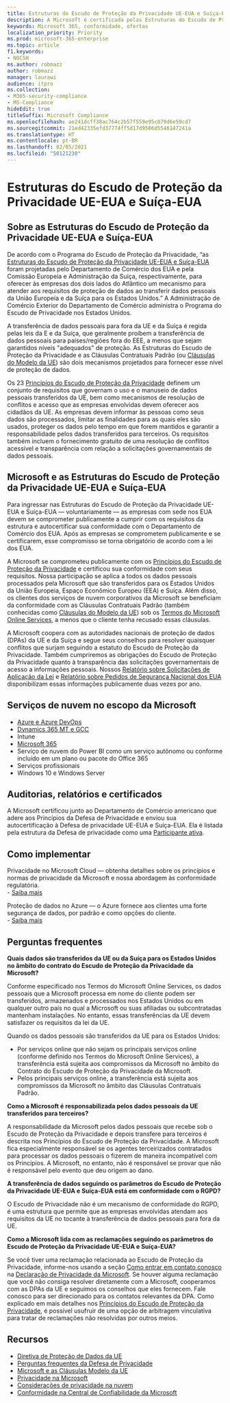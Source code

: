 ```yaml
---
title: Estruturas do Escudo de Proteção da Privacidade UE-EUA e Suíça-EUA
description: A Microsoft é certificada pelas Estruturas do Escudo de Proteção da Privacidade UE-EUA e Suíça-EUA e os compromissos que elas implicam.
keywords: Microsoft 365, conformidade, ofertas
localization_priority: Priority
ms.prod: microsoft-365-enterprise
ms.topic: article
f1.keywords:
- NOCSH
ms.author: robmazz
author: robmazz
manager: laurawi
audience: itpro
ms.collection:
- M365-security-compliance
- MS-Compliance
hideEdit: true
titleSuffix: Microsoft Compliance
ms.openlocfilehash: ae241dcff38ac764c2b57f559e95c079d6e59cd7
ms.sourcegitcommit: 21ed42335efd37774ff5d17d9586d5546147241a
ms.translationtype: HT
ms.contentlocale: pt-BR
ms.lasthandoff: 02/05/2021
ms.locfileid: "50121230"
---
```

# <a name="eu-us-and-swiss-us-privacy-shield-frameworks"></a>Estruturas do Escudo de Proteção da Privacidade UE-EUA e Suíça-EUA

## <a name="about-the-eu-us-and-swiss-us-privacy-shield-frameworks"></a>Sobre as Estruturas do Escudo de Proteção da Privacidade UE-EUA e Suíça-EUA

De acordo com o Programa do Escudo de Proteção da Privacidade, “as [Estruturas do Escudo de Proteção da Privacidade UE-EUA e Suíça-EUA](https://www.privacyshield.gov/welcome) foram projetadas pelo Departamento de Comércio dos EUA e pela Comissão Europeia e Administração da Suíça, respectivamente, para oferecer às empresas dos dois lados do Atlântico um mecanismo para atender aos requisitos de proteção de dados ao transferir dados pessoais da União Europeia e da Suíça para os Estados Unidos.” A Administração de Comércio Exterior do Departamento de Comércio administra o Programa do Escudo de Privacidade nos Estados Unidos.

A transferência de dados pessoais para fora da UE e da Suíça é regida pelas leis da E e da Suíça, que geralmente proíbem a transferência de dados pessoais para países/regiões fora do EEE, a menos que sejam garantidos níveis "adequados" de proteção. As Estruturas do Escudo de Proteção da Privacidade e as Cláusulas Contratuais Padrão (ou [Cláusulas do Modelo da UE](offering-EU-Model-Clauses.md)) são dois mecanismos projetados para fornecer esse nível de proteção de dados.

Os 23 [Princípios do Escudo de Proteção da Privacidade](https://www.privacyshield.gov/article?id=Requirements-of-Participation) definem um conjunto de requisitos que governam o uso e o manuseio de dados pessoais transferidos da UE, bem como mecanismos de resolução de conflitos e acesso que as empresas envolvidas devem oferecer aos cidadãos da UE. As empresas devem informar às pessoas como seus dados são processados, limitar as finalidades para as quais eles são usados, proteger os dados pelo tempo em que forem mantidos e garantir a responsabilidade pelos dados transferidos para terceiros. Os requisitos também incluem o fornecimento gratuito de uma resolução de conflitos acessível e transparência com relação a solicitações governamentais de dados pessoais.

## <a name="microsoft-and-the-eu-us-and-swiss-us-privacy-shield-frameworks"></a>Microsoft e as Estruturas do Escudo de Proteção da Privacidade UE-EUA e Suíça-EUA

Para ingressar nas Estruturas do Escudo de Proteção da Privacidade UE-EUA e Suíça-EUA — voluntariamente — as empresas com sede nos EUA devem se comprometer publicamente a cumprir com os requisitos da estrutura e autocertificar sua conformidade com o Departamento de Comércio dos EUA. Após as empresas se comprometem publicamente e se certificarem, esse compromisso se torna obrigatório de acordo com a lei dos EUA.

A Microsoft se comprometeu publicamente com os [Princípios do Escudo de Proteção da Privacidade](https://www.privacyshield.gov/article?id=Requirements-of-Participation) e certificou sua conformidade com seus requisitos. Nossa participação se aplica a todos os dados pessoais processados pela Microsoft que são transferidos para os Estados Unidos da União Europeia, Espaço Econômico Europeu (EEA) e Suíça. Além disso, os clientes dos serviços de nuvem corporativos da Microsoft se beneficiam da conformidade com as Cláusulas Contratuais Padrão (também conhecidas como [Cláusulas do Modelo da UE](offering-eu-model-clauses.md)) sob os [Termos do Microsoft Online Services](https://www.microsoftvolumelicensing.com/DocumentSearch.aspx?Mode=3&DocumentTypeId=31), a menos que o cliente tenha recusado essas cláusulas.

A Microsoft coopera com as autoridades nacionais de proteção de dados (DPAs) da UE e da Suíça e segue seus conselhos para resolver quaisquer conflitos que surjam seguindo a estatuto do Escudo de Proteção da Privacidade. Também cumpriremos as obrigações do Escudo de Proteção da Privacidade quanto à transparência das solicitações governamentais de acesso a informações pessoais. Nossos [Relatório sobre Solicitações de Aplicação da Lei](https://www.microsoft.com/corporate-responsibility/lerr) e [Relatório sobre Pedidos de Segurança Nacional dos EUA](https://www.microsoft.com/corporate-responsibility/fisa/) disponibilizam essas informações publicamente duas vezes por ano.

## <a name="microsoft-in-scope-cloud-services"></a>Serviços de nuvem no escopo da Microsoft

- [Azure e Azure DevOps](https://gallery.technet.microsoft.com/Overview-of-Azure-c1be3942)
- [Dynamics 365 MT e GCC](https://download.microsoft.com/download/E/1/9/E1977163-7A86-4812-AC18-C03ADC958AAF/Microsoft_Dynamics_365_Cloud_Service_Compliance_Datasheet.pdf)
- Intune
- [Microsoft 365](https://servicetrust.microsoft.com/ViewPage/TrustDocuments?command=Download&downloadType=Document&downloadId=9f756cce-b15d-45a9-94d7-6a583dee4401&docTab=6d000410-c9e9-11e7-9a91-892aae8839ad_Compliance_Guides)
- Serviço de nuvem do Power BI como um serviço autônomo ou conforme incluído em um plano ou pacote do Office 365
- Serviços profissionais
- Windows 10 e Windows Server

## <a name="audits-reports-and-certificates"></a>Auditorias, relatórios e certificados

A Microsoft certificou junto ao Departamento de Comércio americano que adere aos Princípios da Defesa de Privacidade e enviou sua autocertificação à Defesa de privacidade UE-EUA e Suíça-EUA. Ela é listada pela estrutura da Defesa de privacidade como uma [Participante ativa](https://www.privacyshield.gov/participant?id=a2zt0000000KzNaAAK).

## <a name="how-to-implement"></a>Como implementar

Privacidade no Microsoft Cloud — obtenha detalhes sobre os princípios e normas de privacidade da Microsoft e nossa abordagem às conformidade regulatória.  
    - [Saiba mais](https://www.microsoft.com/download/details.aspx?id=55710)

Proteção de dados no Azure — o Azure fornece aos clientes uma forte segurança de dados, por padrão e como opções do cliente.  
    - [Saiba mais](/azure/security/azure-protection-of-customer-data)

## <a name="frequently-asked-questions"></a>Perguntas frequentes

**Quais dados são transferidos da UE ou da Suíça para os Estados Unidos no âmbito do contrato do Escudo de Proteção da Privacidade da Microsoft?**

Conforme especificado nos Termos do Microsoft Online Services, os dados pessoais que a Microsoft processa em nome do cliente podem ser transferidos, armazenados e processados nos Estados Unidos ou em qualquer outro país no qual a Microsoft ou suas afiliadas ou subcontratadas mantenham instalações. No entanto, essas transferências da UE devem satisfazer os requisitos da lei da UE.

Quando os dados pessoais são transferidos da UE para os Estados Unidos:

- Por serviços online que não sejam os principais serviços online (conforme definido nos Termos do Microsoft Online Services), a transferência está sujeita aos compromissos da Microsoft no âmbito do Contrato do Escudo de Proteção da Privacidade da Microsoft.
- Pelos principais serviços online, a transferência está sujeita aos compromissos da Microsoft no âmbito das Cláusulas Contratuais Padrão.

**Como a Microsoft é responsabilizada pelos dados pessoais da UE transferidos para terceiros?**

A responsabilidade da Microsoft pelos dados pessoais que recebe sob o Escudo de Proteção da Privacidade e depois transfere para terceiros é descrita nos Princípios do Escudo de Proteção da Privacidade. A Microsoft fica especialmente responsável se os agentes terceirizados contratados para processar os dados pessoais o fizerem de maneira incompatível com os Princípios. A Microsoft, no entanto, não é responsável se provar que não é responsável pelo evento que deu origem ao dano.

**A transferência de dados seguindo os parâmetros do Escudo de Proteção da Privacidade UE-EUA e Suíça-EUA está em conformidade com o RGPD?**

O Escudo de Privacidade não é um mecanismo de conformidade do RGPD, é uma estrutura que permite que as empresas envolvidas atendam aos requisitos da UE no tocante à transferência de dados pessoais para fora da UE.

**Como a Microsoft lida com as reclamações seguindo os parâmetros do Escudo de Proteção da Privacidade UE-EUA e Suíça-EUA?**

Se você tiver uma reclamação relacionada ao Escudo de Proteção da Privacidade, informe-nos usando a seção [Como entrar em contato conosco](https://privacy.microsoft.com/privacystatement#mainhowtocontactusmodule) na [Declaração de Privacidade da Microsoft](https://privacy.microsoft.com/privacystatement). Se houver alguma reclamação que você não consiga resolver diretamente com a Microsoft, cooperamos com as DPAs da UE e seguimos os conselhos que eles fornecem. Fale conosco para ser direcionado para os contatos relevantes da DPA. Como explicado em mais detalhes nos [Princípios do Escudo de Proteção da Privacidade](https://www.privacyshield.gov/article?id=Requirements-of-Participation), é possível usufruir de uma opção de arbitragem vinculativa para tratar de reclamações não resolvidas por outros meios.

## <a name="resources"></a>Recursos

- [Diretiva de Proteção de Dados da UE](https://eur-lex.europa.eu/legal-content/en/ALL/?uri=CELEX:31995L0046)
- [Perguntas frequentes da Defesa de Privacidade](https://www.privacyshield.gov/article?id=FAQs)
- [Microsoft e as Cláusulas Modelo da UE](offering-eu-model-clauses.md)
- [Privacidade na Microsoft](https://privacy.microsoft.com)
- [Considerações de privacidade na nuvem](https://download.microsoft.com/download/0/9/D/09DE47F6-F9E5-4C14-B9E8-E8119A130ACC/Privacy_considerations_in_the_cloud.pdf)
- [Conformidade na Central de Confiabilidade da Microsoft](https://www.microsoft.com/trust-center/compliance/compliance-overview)
